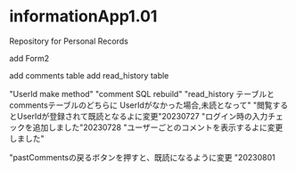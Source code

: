 # informationApp1.01
Repository for Personal Records

add Form2

add comments table
add read_history table 

"UserId make method"
"comment SQL rebuild"
"read_history テーブルと commentsテーブルのどちらに UserIdがなかった場合,未読となって"
"閲覧するとUserIdが登録されて既読となるよに変更"20230727
"ログイン時の入力チェックを追加しました"20230728
"ユーザーごとのコメントを表示するよに変更しました"

"pastCommentsの戻るボタンを押すと、既読になるように変更 "20230801
